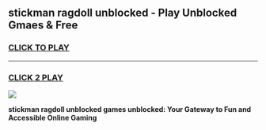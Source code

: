 
## stickman ragdoll unblocked - Play Unblocked Gmaes & Free
<h3>
<a href="https://news.freeplayer.one?title=stickman_ragdoll_unblocked&ref=16F">CLICK TO PLAY</a></h3>
<hr>

<h3>
<a href="https://news.freeplayer.one?title=stickman_ragdoll_unblocked&ref=16F">CLICK 2 PLAY</a>
  
</h3>

<a href="https://news.freeplayer.one?title=stickman_ragdoll_unblocked&ref=16F/"><img src="https://clearcache.store/games.png"></a>


**stickman ragdoll unblocked games unblocked: Your Gateway to Fun and Accessible Online Gaming**
